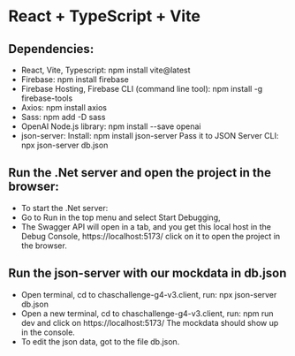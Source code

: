 # React + TypeScript + Vite

## Dependencies:

- React, Vite, Typescript: npm install vite@latest
- Firebase: npm install firebase
- Firebase Hosting, Firebase CLI (command line tool): npm install -g firebase-tools
- Axios: npm install axios
- Sass: npm add -D sass
- OpenAI Node.js library: npm install --save openai
- json-server:
  Install: npm install json-server
  Pass it to JSON Server CLI: npx json-server db.json

## Run the .Net server and open the project in the browser:

- To start the .Net server:
- Go to Run in the top menu and select Start Debugging,
- The Swagger API will open in a tab, and you get this local host in the Debug Console, https://localhost:5173/ click on it to open the project in the browser.

## Run the json-server with our mockdata in db.json

- Open terminal, cd to chaschallenge-g4-v3.client, run: npx json-server db.json
- Open a new terminal, cd to chaschallenge-g4-v3.client, run: npm run dev and click on https://localhost:5173/ The mockdata should show up in the console.
- To edit the json data, got to the file db.json.
